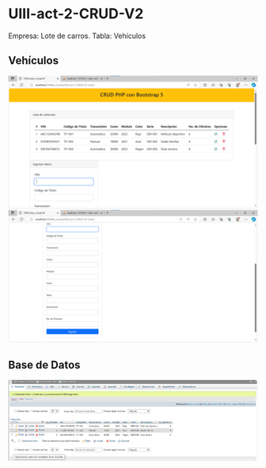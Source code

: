 # UIII-act-2-CRUD-V2
Empresa: Lote de carros. Tabla: Vehículos

## Vehículos
![](https://github.com/GMNunez20/UIII-act-2-CRUD-V2/blob/main/1.png)
![](https://github.com/GMNunez20/UIII-act-2-CRUD-V2/blob/main/2.png)

## Base de Datos
![](https://github.com/GMNunez20/UIII-act-2-CRUD-V2/blob/main/3.png)
![]()
![]()
![]()
